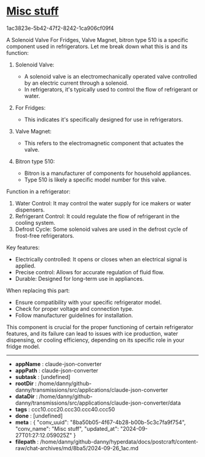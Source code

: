 # [Misc stuff](https://claude.ai/chat/8ba50b05-4f67-4b28-b00b-5c3c7fa9f754)

1ac3823e-5b42-47f2-8242-1ca906cf09f4

 A Solenoid Valve For Fridges, Valve Magnet, bitron type 510 is a specific component used in refrigerators. Let me break down what this is and its function:

1. Solenoid Valve:
   - A solenoid valve is an electromechanically operated valve controlled by an electric current through a solenoid.
   - In refrigerators, it's typically used to control the flow of refrigerant or water.

2. For Fridges:
   - This indicates it's specifically designed for use in refrigerators.

3. Valve Magnet:
   - This refers to the electromagnetic component that actuates the valve.

4. Bitron type 510:
   - Bitron is a manufacturer of components for household appliances.
   - Type 510 is likely a specific model number for this valve.

Function in a refrigerator:
1. Water Control: It may control the water supply for ice makers or water dispensers.
2. Refrigerant Control: It could regulate the flow of refrigerant in the cooling system.
3. Defrost Cycle: Some solenoid valves are used in the defrost cycle of frost-free refrigerators.

Key features:
- Electrically controlled: It opens or closes when an electrical signal is applied.
- Precise control: Allows for accurate regulation of fluid flow.
- Durable: Designed for long-term use in appliances.

When replacing this part:
- Ensure compatibility with your specific refrigerator model.
- Check for proper voltage and connection type.
- Follow manufacturer guidelines for installation.

This component is crucial for the proper functioning of certain refrigerator features, and its failure can lead to issues with ice production, water dispensing, or cooling efficiency, depending on its specific role in your fridge model.

---

* **appName** : claude-json-converter
* **appPath** : claude-json-converter
* **subtask** : [undefined]
* **rootDir** : /home/danny/github-danny/transmissions/src/applications/claude-json-converter
* **dataDir** : /home/danny/github-danny/transmissions/src/applications/claude-json-converter/data
* **tags** : ccc10.ccc20.ccc30.ccc40.ccc50
* **done** : [undefined]
* **meta** : {
  "conv_uuid": "8ba50b05-4f67-4b28-b00b-5c3c7fa9f754",
  "conv_name": "Misc stuff",
  "updated_at": "2024-09-27T01:27:12.059025Z"
}
* **filepath** : /home/danny/github-danny/hyperdata/docs/postcraft/content-raw/chat-archives/md/8ba5/2024-09-26_1ac.md